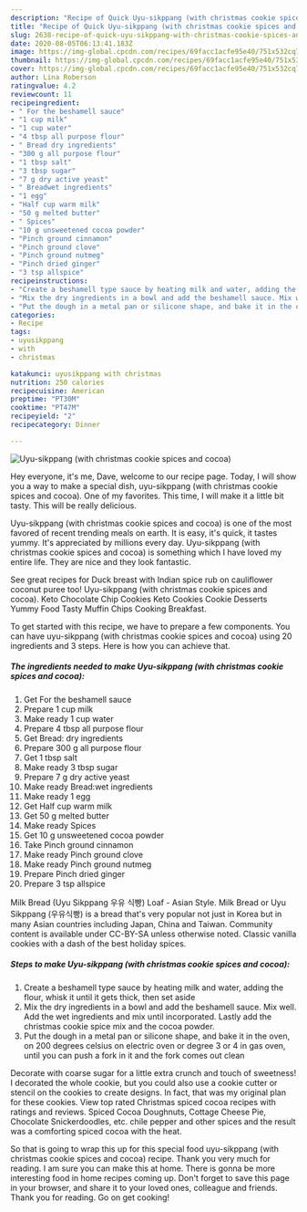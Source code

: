 ```yaml
---
description: "Recipe of Quick Uyu-sikppang (with christmas cookie spices and cocoa)"
title: "Recipe of Quick Uyu-sikppang (with christmas cookie spices and cocoa)"
slug: 2638-recipe-of-quick-uyu-sikppang-with-christmas-cookie-spices-and-cocoa
date: 2020-08-05T06:13:41.183Z
image: https://img-global.cpcdn.com/recipes/69facc1acfe95e40/751x532cq70/uyu-sikppang-with-christmas-cookie-spices-and-cocoa-recipe-main-photo.jpg
thumbnail: https://img-global.cpcdn.com/recipes/69facc1acfe95e40/751x532cq70/uyu-sikppang-with-christmas-cookie-spices-and-cocoa-recipe-main-photo.jpg
cover: https://img-global.cpcdn.com/recipes/69facc1acfe95e40/751x532cq70/uyu-sikppang-with-christmas-cookie-spices-and-cocoa-recipe-main-photo.jpg
author: Lina Roberson
ratingvalue: 4.2
reviewcount: 11
recipeingredient:
- " For the beshamell sauce"
- "1 cup milk"
- "1 cup water"
- "4 tbsp all purpose flour"
- " Bread dry ingredients"
- "300 g all purpose flour"
- "1 tbsp salt"
- "3 tbsp sugar"
- "7 g dry active yeast"
- " Breadwet ingredients"
- "1 egg"
- "Half cup warm milk"
- "50 g melted butter"
- " Spices"
- "10 g unsweetened cocoa powder"
- "Pinch ground cinnamon"
- "Pinch ground clove"
- "Pinch ground nutmeg"
- "Pinch dried ginger"
- "3 tsp allspice"
recipeinstructions:
- "Create a beshamell type sauce by heating milk and water, adding the flour, whisk it until it gets thick, then set aside"
- "Mix the dry ingredients in a bowl and add the beshamell sauce. Mix well. Add the wet ingredients and mix until incorporated. Lastly add the christmas cookie spice mix and the cocoa powder."
- "Put the dough in a metal pan or silicone shape, and bake it in the oven, on 200 degrees celsius on electric oven or degree 3 or 4 in gas oven, until you can push a fork in it and the fork comes out clean"
categories:
- Recipe
tags:
- uyusikppang
- with
- christmas

katakunci: uyusikppang with christmas 
nutrition: 250 calories
recipecuisine: American
preptime: "PT30M"
cooktime: "PT47M"
recipeyield: "2"
recipecategory: Dinner

---
```



![Uyu-sikppang (with christmas cookie spices and cocoa)](https://img-global.cpcdn.com/recipes/69facc1acfe95e40/751x532cq70/uyu-sikppang-with-christmas-cookie-spices-and-cocoa-recipe-main-photo.jpg)

Hey everyone, it's me, Dave, welcome to our recipe page. Today, I will show you a way to make a special dish, uyu-sikppang (with christmas cookie spices and cocoa). One of my favorites. This time, I will make it a little bit tasty. This will be really delicious.

Uyu-sikppang (with christmas cookie spices and cocoa) is one of the most favored of recent trending meals on earth. It is easy, it's quick, it tastes yummy. It's appreciated by millions every day. Uyu-sikppang (with christmas cookie spices and cocoa) is something which I have loved my entire life. They are nice and they look fantastic.

See great recipes for Duck breast with Indian spice rub on cauliflower coconut puree too! Uyu-sikppang (with christmas cookie spices and cocoa). Keto Chocolate Chip Cookies Keto Cookies Cookie Desserts Yummy Food Tasty Muffin Chips Cooking Breakfast.


To get started with this recipe, we have to prepare a few components. You can have uyu-sikppang (with christmas cookie spices and cocoa) using 20 ingredients and 3 steps. Here is how you can achieve that.

<!--inarticleads1-->

##### The ingredients needed to make Uyu-sikppang (with christmas cookie spices and cocoa):

1. Get  For the beshamell sauce
1. Prepare 1 cup milk
1. Make ready 1 cup water
1. Prepare 4 tbsp all purpose flour
1. Get  Bread: dry ingredients
1. Prepare 300 g all purpose flour
1. Get 1 tbsp salt
1. Make ready 3 tbsp sugar
1. Prepare 7 g dry active yeast
1. Make ready  Bread:wet ingredients
1. Make ready 1 egg
1. Get Half cup warm milk
1. Get 50 g melted butter
1. Make ready  Spices
1. Get 10 g unsweetened cocoa powder
1. Take Pinch ground cinnamon
1. Make ready Pinch ground clove
1. Make ready Pinch ground nutmeg
1. Prepare Pinch dried ginger
1. Prepare 3 tsp allspice


Milk Bread (Uyu Sikppang 우유 식빵) Loaf - Asian Style. Milk Bread or Uyu Sikppang (우유식빵) is a bread that&#39;s very popular not just in Korea but in many Asian countries including Japan, China and Taiwan. Community content is available under CC-BY-SA unless otherwise noted. Classic vanilla cookies with a dash of the best holiday spices. 

<!--inarticleads2-->

##### Steps to make Uyu-sikppang (with christmas cookie spices and cocoa):

1. Create a beshamell type sauce by heating milk and water, adding the flour, whisk it until it gets thick, then set aside
1. Mix the dry ingredients in a bowl and add the beshamell sauce. Mix well. Add the wet ingredients and mix until incorporated. Lastly add the christmas cookie spice mix and the cocoa powder.
1. Put the dough in a metal pan or silicone shape, and bake it in the oven, on 200 degrees celsius on electric oven or degree 3 or 4 in gas oven, until you can push a fork in it and the fork comes out clean


Decorate with coarse sugar for a little extra crunch and touch of sweetness! I decorated the whole cookie, but you could also use a cookie cutter or stencil on the cookies to create designs. In fact, that was my original plan for these cookies. View top rated Christmas spiced cocoa recipes with ratings and reviews. Spiced Cocoa Doughnuts, Cottage Cheese Pie, Chocolate Snickerdoodles, etc. chile pepper and other spices and the result was a comforting spiced cocoa with the heat. 

So that is going to wrap this up for this special food uyu-sikppang (with christmas cookie spices and cocoa) recipe. Thank you very much for reading. I am sure you can make this at home. There is gonna be more interesting food in home recipes coming up. Don't forget to save this page in your browser, and share it to your loved ones, colleague and friends. Thank you for reading. Go on get cooking!
